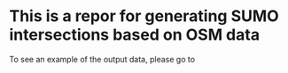 # This is a repor for generating SUMO intersections based on OSM data
To see an example of the output data, please go to 
